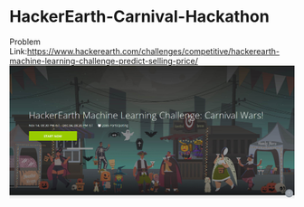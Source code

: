 # HackerEarth-Carnival-Hackathon
Problem Link:https://www.hackerearth.com/challenges/competitive/hackerearth-machine-learning-challenge-predict-selling-price/
![](carnival.png)
